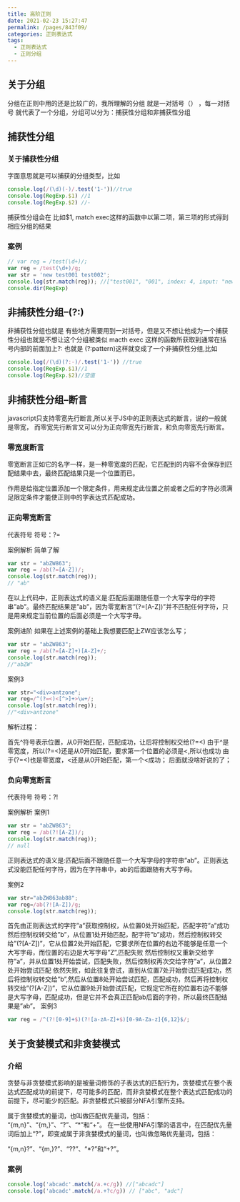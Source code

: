 ```yaml
---
title: 高阶正则
date: 2021-02-23 15:27:47
permalink: /pages/843f09/
categories: 正则表达式
tags:
  - 正则表达式
  - 正则分组
---
```


## 关于分组
分组在正则中用的还是比较广的，我所理解的分组 就是一对括号（） ，每一对括号 就代表了一个分组，分组可以分为：捕获性分组和非捕获性分组

<!-- more -->

## 捕获性分组
### 关于捕获性分组
字面意思就是可以捕获的分组类型，比如
```js
console.log(/(\d)(-)/.test('1-'))//true
console.log(RegExp.$1) //1
console.log(RegExp.$2) //-
```
捕获性分组会在 比如$1, match exec这样的函数中以第二项，第三项的形式得到相应分组的结果

### 案例
```js
// var reg = /test(\d+)/;
var reg = /test(\d+)/g;
var str = 'new test001 test002';
console.log(str.match(reg)); //["test001", "001", index: 4, input: "new test001 test002"]
console.dir(RegExp)
```
## 非捕获性分组–(?:)
非捕获性分组也就是 有些地方需要用到一对括号，但是又不想让他成为一个捕获性分组也就是不想让这个分组被类似 macth exec 这样的函数所获取到通常在括号内部的前面加上?: 也就是 (?:pattern)这样就变成了一个非捕获性分组,比如
```js
console.log(/(\d)(?:-)/.test('1-')) //true
console.log(RegExp.$1)//1
console.log(RegExp.$2)//空值
```
## 非捕获性分组–断言
javascript只支持零宽先行断言,所以关于JS中的正则表达式的断言，说的一般就是零宽，
而零宽先行断言又可以分为正向零宽先行断言，和负向零宽先行断言。

### 零宽度断言
零宽断言正如它的名字一样，是一种零宽度的匹配，它匹配到的内容不会保存到匹配结果中去，最终匹配结果只是一个位置而已。

作用是给指定位置添加一个限定条件，用来规定此位置之前或者之后的字符必须满足限定条件才能使正则中的字表达式匹配成功。

### 正向零宽断言
代表符号
符号：?=

案例解析
简单了解
```js
var str = "abZW863";
var reg = /ab(?=[A-Z])/;
console.log(str.match(reg));
// "ab"
```
在以上代码中，正则表达式的语义是:匹配后面跟随任意一个大写字母的字符串”ab”。最终匹配结果是”ab”，因为零宽断言”(?=[A-Z])”并不匹配任何字符，只是用来规定当前位置的后面必须是一个大写字母。

案例进阶
如果在上述案例的基础上我想要匹配上ZW应该怎么写；
```js
var str = "abZW863";
var reg = /ab(?=[A-Z]+)[A-Z]+/;
console.log(str.match(reg));
//"abZW"
```
案例3
```js
var str="<div>antzone";
var reg=/^(?=<)<[^>]+>\w+/;
console.log(str.match(reg));
//"<div>antzone"
```
解析过程：

首先^符号表示位置，从0开始匹配，匹配成功，让后将控制权交给(?=<)
由于^是零宽度，所以(?=<)还是从0开始匹配，要求第一个位置的必须是<,所以也成功
由于(?=<)也是零宽度，<还是从0开始匹配，第一个<成功；
后面就没啥好说的了；
### 负向零宽断言
代表符号
符号：?!

案例解析
案例1
```js
var str = "abZW863";
var reg = /ab(?![A-Z])/;
console.log(str.match(reg));
// null
```
正则表达式的语义是:匹配后面不跟随任意一个大写字母的字符串”ab”。正则表达式没能匹配任何字符，因为在字符串中，ab的后面跟随有大写字母。

案例2
```js
var str="abZW863ab88";
var reg=/ab(?![A-Z])/g;
console.log(str.match(reg));
```
首先由正则表达式的字符”a”获取控制权，从位置0处开始匹配，匹配字符”a”成功
然后控制权转交给”b”，从位置1处开始匹配，配字符”b”成功，然后控制权转交给”(?[A-Z])”，它从位置2处开始匹配，它要求所在位置的右边不能够是任意一个大写字母，而位置的右边是大写字母”Z”,匹配失败
然后控制权又重新交给字符”a”，并从位置1处开始尝试，匹配失败，然后控制权再次交给字符”a”，从位置2处开始尝试匹配
依然失败，如此往复尝试，直到从位置7处开始尝试匹配成功，然后将控制权转交给”b”,然后从位置8处开始尝试匹配，匹配成功，然后再将控制权转交给”(?[A-Z])”，它从位置9处开始尝试匹配，它规定它所在的位置右边不能够是大写字母，匹配成功，但是它并不会真正匹配ab后面的字符，所以最终匹配结果是”ab”。
案例3
```js
var reg = /^(?![0-9]+$)(?![a-zA-Z]+$)[0-9A-Za-z]{6,12}$/;
```
## 关于贪婪模式和非贪婪模式
### 介绍
贪婪与非贪婪模式影响的是被量词修饰的子表达式的匹配行为，贪婪模式在整个表达式匹配成功的前提下，尽可能多的匹配，而非贪婪模式在整个表达式匹配成功的前提下，尽可能少的匹配。非贪婪模式只被部分NFA引擎所支持。

属于贪婪模式的量词，也叫做匹配优先量词，包括：
“{m,n}”、“{m,}”、“?”、“*”和“+”。
在一些使用NFA引擎的语言中，在匹配优先量词后加上“?”，即变成属于非贪婪模式的量词，也叫做忽略优先量词，包括：

“{m,n}?”、“{m,}?”、“??”、“*?”和“+?”。

### 案例
```js
console.log('abcadc'.match(/a.+c/g)) //["abcadc"]
console.log('abcadc'.match(/a.+?c/g)) // ["abc", "adc"]
```
